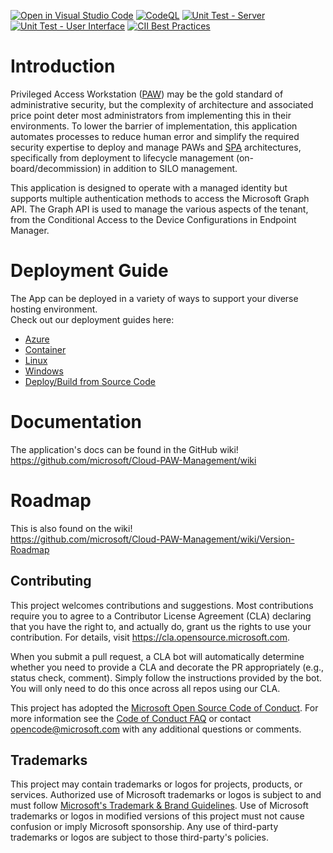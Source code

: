 [![Open in Visual Studio Code](https://open.vscode.dev/badges/open-in-vscode.svg)](https://open.vscode.dev/microsoft/Cloud-PAW-Management) [![CodeQL](https://github.com/microsoft/Cloud-PAW-Management/actions/workflows/codeql-analysis.yml/badge.svg)](https://github.com/microsoft/Cloud-PAW-Management/actions/workflows/codeql-analysis.yml) [![Unit Test - Server](https://github.com/microsoft/Cloud-PAW-Management/actions/workflows/UnitTest-Server.js.yml/badge.svg)](https://github.com/microsoft/Cloud-PAW-Management/actions/workflows/UnitTest-Server.js.yml) [![Unit Test - User Interface](https://github.com/microsoft/Cloud-PAW-Management/actions/workflows/UnitTest-UI.js.yml/badge.svg)](https://github.com/microsoft/Cloud-PAW-Management/actions/workflows/UnitTest-UI.js.yml) [![CII Best Practices](https://bestpractices.coreinfrastructure.org/projects/5021/badge)](https://bestpractices.coreinfrastructure.org/projects/5021)

# Introduction
Privileged Access Workstation ([PAW](https://aka.ms/paw)) may be the gold standard of administrative security, but the complexity of architecture and associated price point deter most administrators from implementing this in their environments. To lower the barrier of implementation, this application automates processes to reduce human error and simplify the required security expertise to deploy and manage PAWs and [SPA](https://aka.ms/spa) architectures, specifically from deployment to lifecycle management (on-board/decommission) in addition to SILO management.

This application is designed to operate with a managed identity but supports multiple authentication methods to access the Microsoft Graph API. The Graph API is used to manage the various aspects of the tenant, from the Conditional Access to the Device Configurations in Endpoint Manager.

# Deployment Guide
The App can be deployed in a variety of ways to support your diverse hosting environment.   
Check out our deployment guides here:
- [Azure](https://github.com/microsoft/Cloud-PAW-Management/wiki/Deploy-to-Azure)
- [Container](https://github.com/microsoft/Cloud-PAW-Management/wiki/Deploy-to-Container)
- [Linux](https://github.com/microsoft/Cloud-PAW-Management/wiki/Deploy-to-Linux)
- [Windows](https://github.com/microsoft/Cloud-PAW-Management/wiki/Deploy-to-Windows)
- [Deploy/Build from Source Code](https://github.com/microsoft/Cloud-PAW-Management/wiki/Deploy-from-Source)

# Documentation
The application's docs can be found in the GitHub wiki!   
https://github.com/microsoft/Cloud-PAW-Management/wiki

# Roadmap
This is also found on the wiki!   
https://github.com/microsoft/Cloud-PAW-Management/wiki/Version-Roadmap

## Contributing
This project welcomes contributions and suggestions.  Most contributions require you to agree to a
Contributor License Agreement (CLA) declaring that you have the right to, and actually do, grant us
the rights to use your contribution. For details, visit https://cla.opensource.microsoft.com.

When you submit a pull request, a CLA bot will automatically determine whether you need to provide
a CLA and decorate the PR appropriately (e.g., status check, comment). Simply follow the instructions
provided by the bot. You will only need to do this once across all repos using our CLA.

This project has adopted the [Microsoft Open Source Code of Conduct](https://opensource.microsoft.com/codeofconduct/).
For more information see the [Code of Conduct FAQ](https://opensource.microsoft.com/codeofconduct/faq/) or
contact [opencode@microsoft.com](mailto:opencode@microsoft.com) with any additional questions or comments.

## Trademarks
This project may contain trademarks or logos for projects, products, or services. Authorized use of Microsoft 
trademarks or logos is subject to and must follow 
[Microsoft's Trademark & Brand Guidelines](https://www.microsoft.com/en-us/legal/intellectualproperty/trademarks/usage/general).
Use of Microsoft trademarks or logos in modified versions of this project must not cause confusion or imply Microsoft sponsorship.
Any use of third-party trademarks or logos are subject to those third-party's policies.
